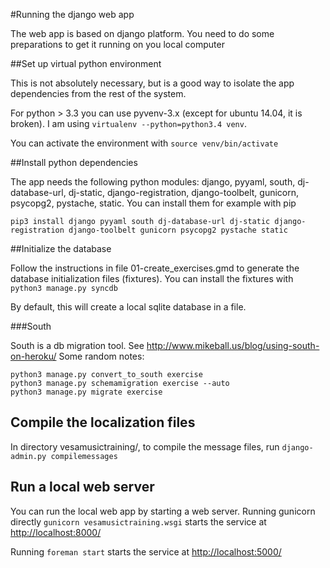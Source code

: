 #Running the django web app

The web app is based on django platform. You need to do some
preparations to get it running on you local computer

##Set up virtual python environment

This is not absolutely necessary, but is a good way to isolate the app
dependencies from the rest of the system.

For python > 3.3 you can use pyvenv-3.x (except for ubuntu 14.04, it
is broken). I am using ```virtualenv --python=python3.4 venv```.

You can activate the environment with ```source venv/bin/activate```

##Install python dependencies

The app needs the following python modules: django, pyyaml, south,
dj-database-url, dj-static, django-registration, django-toolbelt,
gunicorn, psycopg2, pystache, static. You can install them for example
with pip
```
pip3 install django pyyaml south dj-database-url dj-static django-registration django-toolbelt gunicorn psycopg2 pystache static
```

##Initialize the database

Follow the instructions in file 01-create_exercises.gmd to generate
the database initialization files (fixtures). You can install the
fixtures with
```python3 manage.py syncdb```

By default, this will create a local sqlite database in a file.

###South

South is a db migration tool. See
http://www.mikeball.us/blog/using-south-on-heroku/
Some random notes:

```
python3 manage.py convert_to_south exercise
python3 manage.py schemamigration exercise --auto
python3 manage.py migrate exercise
```

## Compile the localization files

In directory vesamusictraining/, to compile the message files, run
```django-admin.py compilemessages```

## Run a local web server
You can run the local web app by starting a web server. Running
gunicorn directly
```gunicorn vesamusictraining.wsgi```
starts the service at [http://localhost:8000/](http://localhost:8000/)

Running ```foreman start```
starts the service at [http://localhost:5000/](http://localhost:5000/)


